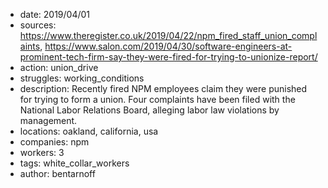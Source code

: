 - date: 2019/04/01
- sources: https://www.theregister.co.uk/2019/04/22/npm_fired_staff_union_complaints, https://www.salon.com/2019/04/30/software-engineers-at-prominent-tech-firm-say-they-were-fired-for-trying-to-unionize-report/
- action: union_drive
- struggles: working_conditions
- description: Recently fired NPM employees claim they were punished for trying to form a union. Four complaints have been filed with the National Labor Relations Board, alleging labor law violations by management.
- locations: oakland, california, usa
- companies: npm
- workers: 3
- tags: white_collar_workers
- author: bentarnoff

